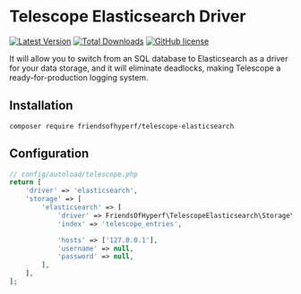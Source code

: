 # Telescope Elasticsearch Driver

[![Latest Version](https://img.shields.io/packagist/v/friendsofhyperf/telescope-elasticsearch.svg?style=flat-square)](https://packagist.org/packages/friendsofhyperf/telescope-elasticsearch)
[![Total Downloads](https://img.shields.io/packagist/dt/friendsofhyperf/telescope-elasticsearch.svg?style=flat-square)](https://packagist.org/packages/friendsofhyperf/telescope-elasticsearch)
[![GitHub license](https://img.shields.io/github/license/friendsofhyperf/telescope-elasticsearch)](https://github.com/friendsofhyperf/telescope-elasticsearch)

It will allow you to switch from an SQL database to Elasticsearch as a driver for your data storage, and it will eliminate deadlocks, making Telescope a ready-for-production logging system.

## Installation

```shell
composer require friendsofhyperf/telescope-elasticsearch
```

## Configuration

```php
// config/autoload/telescope.php
return [
    'driver' => 'elasticsearch',
    'storage' => [
        'elasticsearch' => [
            'driver' => FriendsOfHyperf\TelescopeElasticsearch\Storage\ElasticsearchEntriesRepository::class,
            'index' => 'telescope_entries',

            'hosts' => ['127.0.0.1'],
            'username' => null,
            'password' => null,
        ],
    ],
];
```
